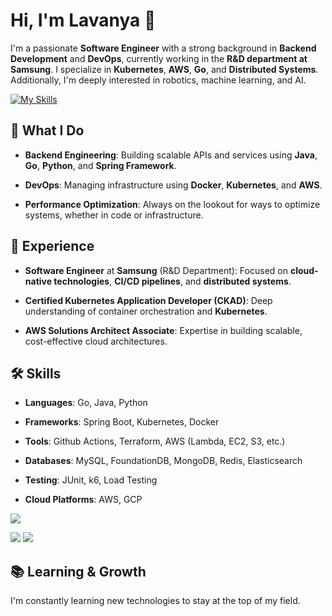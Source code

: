 
# Hi, I'm Lavanya 👋



I'm a passionate **Software Engineer** with a strong background in **Backend Development** and **DevOps**, currently working in the **R&D department at Samsung**. I specialize in **Kubernetes**, **AWS**, **Go**, and **Distributed Systems**. Additionally, I'm deeply interested in robotics, machine learning, and AI.

[![My Skills](https://skillicons.dev/icons?i=go,js,html,css,java,kubernetes,linux,aws,docker,spring,redis,kafka,react,grafana,elasticsearch)](https://skillicons.dev)

## 🚀 What I Do

-   **Backend Engineering**: Building scalable APIs and services using **Java**, **Go**, **Python**, and **Spring Framework**.
    
-   **DevOps**: Managing infrastructure using **Docker**, **Kubernetes**, and **AWS**.
    
-   **Performance Optimization**: Always on the lookout for ways to optimize systems, whether in code or infrastructure.
        

## 💼 Experience

-   **Software Engineer** at **Samsung** (R&D Department): Focused on **cloud-native technologies**, **CI/CD pipelines**, and **distributed systems**.
    
-   **Certified Kubernetes Application Developer (CKAD)**: Deep understanding of container orchestration and **Kubernetes**.
    
-   **AWS Solutions Architect Associate**: Expertise in building scalable, cost-effective cloud architectures.
    

## 🛠️ Skills

-   **Languages**: Go, Java, Python
    
-   **Frameworks**: Spring Boot, Kubernetes, Docker
    
-   **Tools**: Github Actions, Terraform, AWS (Lambda, EC2, S3, etc.)
    
-   **Databases**: MySQL, FoundationDB, MongoDB, Redis, Elasticsearch
    
-   **Testing**: JUnit, k6, Load Testing

-   **Cloud Platforms**: AWS, GCP

![](http://github-profile-summary-cards.vercel.app/api/cards/profile-details?username=sirius1b&theme=default)

   ![](http://github-profile-summary-cards.vercel.app/api/cards/stats?username=sirius1b&theme=default) ![](http://github-profile-summary-cards.vercel.app/api/cards/repos-per-language?username=sirius1b&theme=default)

## 📚 Learning & Growth

I'm constantly learning new technologies to stay at the top of my field. 
   
